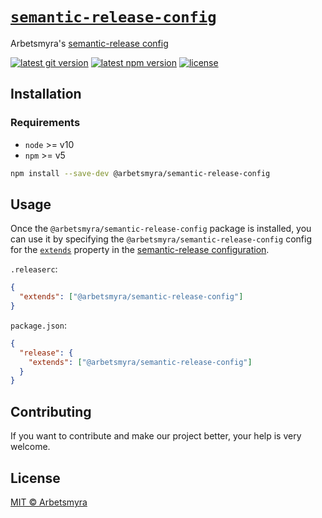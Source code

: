 # [`semantic-release-config`](https://github.com/arbetsmyra/semantic-release-config)

Arbetsmyra's [semantic-release config](https://github.com/semantic-release/semantic-release/blob/master/docs/usage/configuration.md#configuration)

[![latest git version](https://img.shields.io/github/v/tag/arbetsmyra/semantic-release-config?label=version)](https://github.com/arbetsmyra/semantic-release-config)
[![latest npm version](https://img.shields.io/npm/v/@arbetsmyra/semantic-release-config)](https://www.npmjs.com/package/@arbetsmyra/semantic-release-config)
[![license](https://img.shields.io/github/license/arbetsmyra/semantic-release-config)](https://github.com/arbetsmyra/semantic-release-config/blob/master/LICENSE)

## Installation

### Requirements

- `node` >= v10
- `npm` >= v5

```bash
npm install --save-dev @arbetsmyra/semantic-release-config
```

## Usage

Once the `@arbetsmyra/semantic-release-config` package is installed, you can use it by specifying the `@arbetsmyra/semantic-release-config` config for the [`extends`](https://github.com/semantic-release/semantic-release/blob/master/docs/usage/configuration.md#extends) property in the [semantic-release configuration](https://github.com/semantic-release/semantic-release/blob/master/docs/usage/configuration.md#configuration-file).

`.releaserc`:

```json
{
  "extends": ["@arbetsmyra/semantic-release-config"]
}
```

`package.json`:

```json
{
  "release": {
    "extends": ["@arbetsmyra/semantic-release-config"]
  }
}
```

## Contributing

If you want to contribute and make our project better, your help is very welcome.

## License

[MIT © Arbetsmyra](https://choosealicense.com/licenses/mit/)
